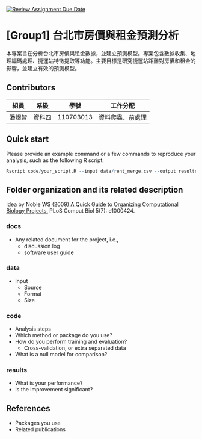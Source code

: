 [![Review Assignment Due Date](https://classroom.github.com/assets/deadline-readme-button-22041afd0340ce965d47ae6ef1cefeee28c7c493a6346c4f15d667ab976d596c.svg)](https://classroom.github.com/a/HR2Xz9sU)
# [Group1] 台北市房價與租金預測分析
本專案旨在分析台北市房價與租金數據，並建立預測模型。專案包含數據收集、地理編碼處理、捷運站特徵提取等功能。主要目標是研究捷運站距離對房價和租金的影響，並建立有效的預測模型。

## Contributors
| 組員   | 系級   | 學號      | 工作分配         |
| ------ | ------ | --------- | ---------------- |
| 潘煜智 | 資科四 | 110703013 | 資料爬蟲、前處理 |

## Quick start
Please provide an example command or a few commands to reproduce your analysis, such as the following R script:
```R
Rscript code/your_script.R --input data/rent_merge.csv --output results/performance.tsv
```

## Folder organization and its related description
idea by Noble WS (2009) [A Quick Guide to Organizing Computational Biology Projects.](https://journals.plos.org/ploscompbiol/article?id=10.1371/journal.pcbi.1000424) PLoS Comput Biol 5(7): e1000424.

### docs
* Any related document for the project, i.e.,
  * discussion log
  * software user guide

### data
* Input
  * Source
  * Format
  * Size

### code
* Analysis steps
* Which method or package do you use?
* How do you perform training and evaluation?
  * Cross-validation, or extra separated data
* What is a null model for comparison?

### results
* What is your performance?
* Is the improvement significant?

## References
* Packages you use
* Related publications
